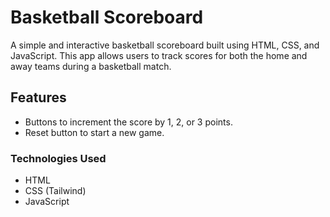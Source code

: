 # Basketball Scoreboard

A simple and interactive basketball scoreboard built using HTML, CSS, and JavaScript. 
This app allows users to track scores for both the home and away teams during a basketball match. 

## Features

- Buttons to increment the score by 1, 2, or 3 points.
- Reset button to start a new game.

### Technologies Used

- HTML
- CSS (Tailwind)
- JavaScript
